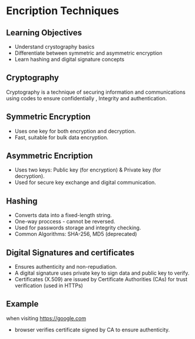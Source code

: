 # Encription Techniques
## Learning Objectives 
- Understand crystography basics
- Differentiate between symmetric and asymmetric encryption
- Learn hashing and digital signature concepts
## Cryptography 
Cryptography is a technique of securing information and communications using codes to ensure confidentially , Integrity and authentication.
## Symmetric Encryption
- Uses one key for both encryption and decryption.
- Fast, suitable for bulk data encryption.
## Asymmetric Encription 
- Uses two keys: Public key (for encryption) & Private key (for decryption).
- Used for secure key exchange and digital communication.
## Hashing
- Converts data into a fixed-length string.
- One-way proccess - cannot be reversed.
- Used for passwords storage and integrity checking.
- Common Algorithms: SHA-256, MD5 (deprecated)
## Digital Signatures and certificates
- Ensures authenticity and non-repudiation.
- A digital signature uses private key to sign data and public key to verify.
- Certificates (X.509) are issued by Certificate Authorities (CAs) for trust verification (used in HTTPs)
## Example
when visiting https://google.com
- browser verifies certificate signed by CA to ensure authenticity.


